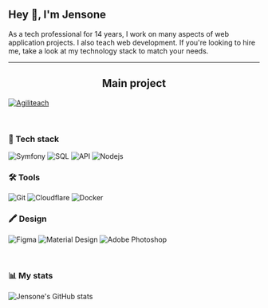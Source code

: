 ## Hey 👋, I'm Jensone

As a tech professional for 14 years, I work on many aspects of web application projects. I also teach web development. If you're looking to hire me, take a look at my technology stack to match your needs.

---

<h2 align="center">Main project</h2>

[![Agiliteach](https://sosdevtips.b-cdn.net/agiliteach/github-at-.gif)](https://agiliteach.org)

<br>

### 🧰 Tech stack
![Symfony](https://img.shields.io/badge/-Symfony-101010?style=for-the-badge&logo=Symfony&logoColor=white)
![SQL](https://img.shields.io/badge/-PostgreSQL-101010?style=for-the-badge&logo=postgresql&logoColor=white)
![API](https://img.shields.io/badge/-API-101010?style=for-the-badge&logo=json&logoColor=white)
![Nodejs](https://img.shields.io/badge/-Nodejs-101010?style=for-the-badge&logo=Node.js&logoColor=white)

### 🛠️ Tools
![Git](https://img.shields.io/badge/-Git-101010?style=for-the-badge&logo=git&logoColor=white)
![Cloudflare](https://img.shields.io/badge/-Cloudflare-101010?style=for-the-badge&logo=cloudflare&logoColor=white)
![Docker](https://img.shields.io/badge/-Docker-101010?style=for-the-badge&logo=docker&logoColor=white)

### 🖍️ Design
![Figma](https://img.shields.io/badge/-Figma-101010?style=for-the-badge&logo=figma&logoColor=white)
![Material Design](https://img.shields.io/badge/-Adobe%20XD-101010?style=for-the-badge&logo=adobe-xd&logoColor=white)
![Adobe Photoshop](https://img.shields.io/badge/-Photoshop-101010?style=for-the-badge&logo=adobe-photoshop&logoColor=white)

<br>

### 📊 My stats
![Jensone's GitHub stats](https://github-readme-stats-sigma-five.vercel.app/api?username=Jensone&show_icons=true)
